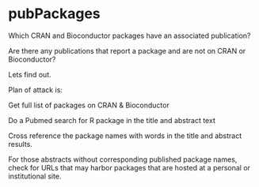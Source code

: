 # pubPackages

Which CRAN and Bioconductor packages have an associated publication?

Are there any publications that report a package and are not on CRAN or Bioconductor?

Lets find out.

Plan of attack is:

Get full list of packages on CRAN & Bioconductor

Do a Pubmed search for R package in the title and abstract text

Cross reference the package names with words in the title and abstract results.

For those abstracts without corresponding published package names, check for URLs that may harbor packages that are hosted at a personal or institutional site.
